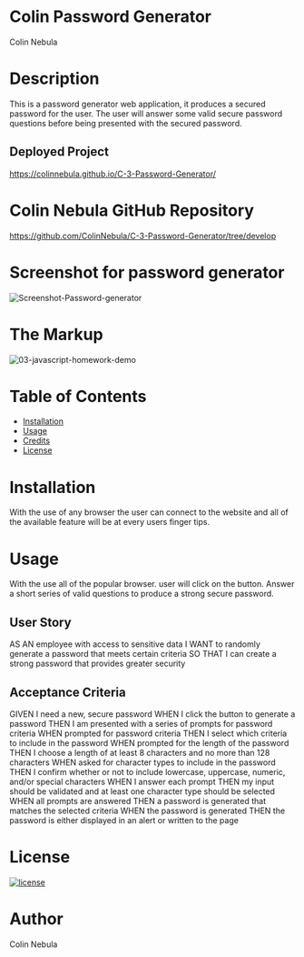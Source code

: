 # Colin Password Generator
Colin Nebula 
# Description
This is a password generator web application, it produces a secured password for the user. The user will answer some valid secure password questions before being presented with the secured password. 
## Deployed Project
https://colinnebula.github.io/C-3-Password-Generator/

# Colin Nebula GitHub Repository
https://github.com/ColinNebula/C-3-Password-Generator/tree/develop

# Screenshot for password generator
![Screenshot-Password-generator](https://user-images.githubusercontent.com/57843842/125207185-e44a3500-e258-11eb-8e2f-5f19a632441a.png)

# The Markup
![03-javascript-homework-demo](https://user-images.githubusercontent.com/57843842/125207867-0a71d400-e25d-11eb-81b8-77301175ea2e.png)

# Table of Contents

* [Installation](#installation)
* [Usage](#usage)
* [Credits](#credits)
* [License](#license)


# Installation 
With the use of any browser the user can connect to the website and all of the available feature will be at every users finger tips.

# Usage 
With the use all of the popular browser. user will click on the button.
Answer a short series of valid questions to produce a strong secure password.
## User Story
AS AN employee with access to sensitive data
I WANT to randomly generate a password that meets certain criteria
SO THAT I can create a strong password that provides greater security
## Acceptance Criteria
GIVEN I need a new, secure password
WHEN I click the button to generate a password
THEN I am presented with a series of prompts for password criteria
WHEN prompted for password criteria
THEN I select which criteria to include in the password
WHEN prompted for the length of the password
THEN I choose a length of at least 8 characters and no more than 128 characters
WHEN asked for character types to include in the password
THEN I confirm whether or not to include lowercase, uppercase, numeric, and/or special characters
WHEN I answer each prompt
THEN my input should be validated and at least one character type should be selected
WHEN all prompts are answered
THEN a password is generated that matches the selected criteria
WHEN the password is generated
THEN the password is either displayed in an alert or written to the page
# License 
[![license](https://img.shields.io/badge/license-MIT-brightgreen)](https://shields.io)
# Author
Colin Nebula
